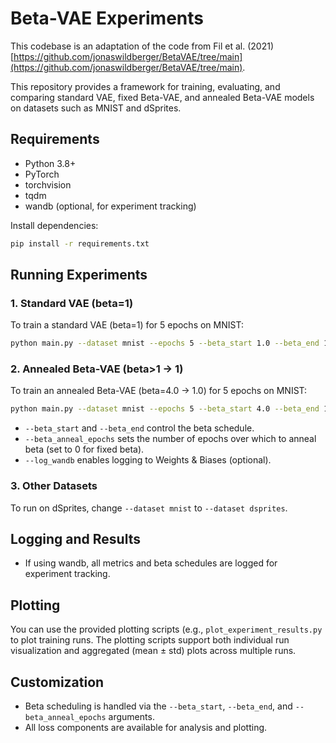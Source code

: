 # Beta-VAE Experiments

This codebase is an adaptation of the code from Fil et al. (2021) [https://github.com/jonaswildberger/BetaVAE/tree/main](https://github.com/jonaswildberger/BetaVAE/tree/main).

This repository provides a framework for training, evaluating, and comparing standard VAE, fixed Beta-VAE, and annealed Beta-VAE models on datasets such as MNIST and dSprites.

## Requirements

- Python 3.8+
- PyTorch
- torchvision
- tqdm
- wandb (optional, for experiment tracking)

Install dependencies:

```bash
pip install -r requirements.txt
```

## Running Experiments

### 1. Standard VAE (beta=1)

To train a standard VAE (beta=1) for 5 epochs on MNIST:

```bash
python main.py --dataset mnist --epochs 5 --beta_start 1.0 --beta_end 1.0 --beta_anneal_epochs 0 --log_wandb True
```

### 2. Annealed Beta-VAE (beta>1 → 1)

To train an annealed Beta-VAE (beta=4.0 → 1.0) for 5 epochs on MNIST:

```bash
python main.py --dataset mnist --epochs 5 --beta_start 4.0 --beta_end 1.0 --beta_anneal_epochs 5 --log_wandb True
```

- `--beta_start` and `--beta_end` control the beta schedule.
- `--beta_anneal_epochs` sets the number of epochs over which to anneal beta (set to 0 for fixed beta).
- `--log_wandb` enables logging to Weights & Biases (optional).

### 3. Other Datasets

To run on dSprites, change `--dataset mnist` to `--dataset dsprites`.

## Logging and Results
- If using wandb, all metrics and beta schedules are logged for experiment tracking.

## Plotting

You can use the provided plotting scripts (e.g., `plot_experiment_results.py` to plot training runs. The plotting scripts support both individual run visualization and aggregated (mean ± std) plots across multiple runs.

## Customization

- Beta scheduling is handled via the `--beta_start`, `--beta_end`, and `--beta_anneal_epochs` arguments.
- All loss components are available for analysis and plotting.
